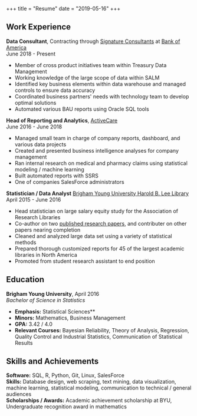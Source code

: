 +++
title = "Resume"
date = "2019-05-16"
+++

## Work Experience

**Data Consultant**,
Contracting through [Signature Consultants](https://www.sigconsult.com/) at [Bank of America](https://www.bankofamerica.com/)  
June 2018 - Present

- Member of cross product initiatives team within Treasury Data Management
- Working knowledge of the large scope of data within SALM
- Identified key business elements within data warehouse and managed controls to ensure data accuracy
- Coordinated business partners' needs with technology team to develop optimal solutions 
- Automated various BAU reports using Oracle SQL tools 

**Head of Reporting and Analytics**, [ActiveCare](https://www.activecare.com/)  
June 2016 - June 2018
  
  - Managed small team in charge of company reports, dashboard, and various data projects
  - Created and presented business intelligence analyses for company management
  - Ran internal research on medical and pharmacy claims using statistical modeling / machine learning
  - Built automated reports with SSRS 
  - One of companies SalesForce administrators

**Statistician / Data Analyst** [Brigham Young University Harold B. Lee Library](https://lib.byu.edu/)  
April 2015 - June 2016

  - Head statistician on large salary equity study for the Association of Research Libraries
  - Co-author on two [published research papers](http://crl.acrl.org/index.php/crl/article/view/16639/18085), and contributer on other papers nearing completion
  - Cleaned and analyzed large data set using a variety of statistical methods
  - Prepared thorough customized reports for 45 of the largest academic libraries in North America
  - Promoted from student research assistant to end position
  
## Education

**Brigham Young University**, April 2016  
*Bachelor of Science in Statistics*

  - **Emphasis:** Statistical Sciences**
  - **Minors:** Mathematics, Business Management
  - **GPA:** 3.42 / 4.0
  - **Relevant Courses:** Bayesian Reliability, Theory of Analysis, Regression, Quality Control and Industrial Statistics, Communication of Statistical Results
  

## Skills and Achievements

**Software:** SQL, R, Python, Git, Linux, SalesForce  
**Skills:** Database design, web scraping, text mining, data visualization, machine learning, statistical modeling, communication to technical / general audiences  
**Scholarships / Awards:** Academic achievement scholarship at BYU, Undergraduate recognition award in mathematics  
